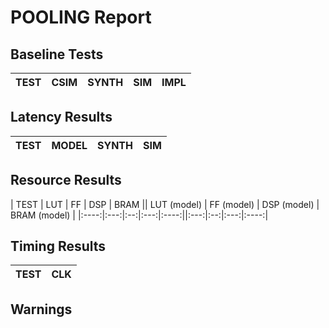 
# POOLING Report

## Baseline Tests

| TEST | CSIM | SYNTH | SIM | IMPL |
|:----:|:----:|:-----:|:---:|:----:|



## Latency Results

| TEST | MODEL | SYNTH | SIM |
|:----:|:-----:|:-----:|:---:|



## Resource Results

| TEST | LUT | FF | DSP | BRAM || LUT (model) | FF (model) | DSP (model) | BRAM (model) |
|:----:|:---:|:--:|:---:|:----:||:---:|:--:|:---:|:----:|


## Timing Results

| TEST | CLK |
|:----:|:---:|


## Warnings



